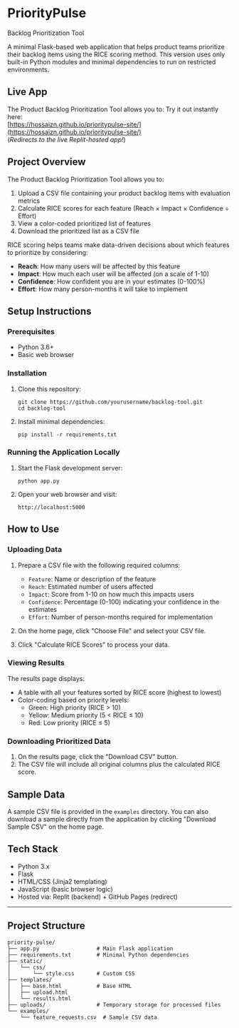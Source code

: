 # PriorityPulse


Backlog Prioritization Tool

A minimal Flask-based web application that helps product teams prioritize their backlog items using the RICE scoring method. This version uses only built-in Python modules and minimal dependencies to run on restricted environments.

## Live App

The Product Backlog Prioritization Tool allows you to:
Try it out instantly here:  
[https://hossaizn.github.io/prioritypulse-site/](https://hossaizn.github.io/prioritypulse-site/)  
(*Redirects to the live Replit-hosted app!*)

## Project Overview

The Product Backlog Prioritization Tool allows you to:

1. Upload a CSV file containing your product backlog items with evaluation metrics
2. Calculate RICE scores for each feature (Reach × Impact × Confidence ÷ Effort)
3. View a color-coded prioritized list of features
4. Download the prioritized list as a CSV file

RICE scoring helps teams make data-driven decisions about which features to prioritize by considering:
- **Reach**: How many users will be affected by this feature
- **Impact**: How much each user will be affected (on a scale of 1-10)
- **Confidence**: How confident you are in your estimates (0-100%)
- **Effort**: How many person-months it will take to implement

## Setup Instructions

### Prerequisites
- Python 3.6+
- Basic web browser

### Installation

1. Clone this repository:
   ```
   git clone https://github.com/yourusername/backlog-tool.git
   cd backlog-tool
   ```

2. Install minimal dependencies:
   ```
   pip install -r requirements.txt
   ```

### Running the Application Locally

1. Start the Flask development server:
   ```
   python app.py
   ```

2. Open your web browser and visit:
   ```
   http://localhost:5000
   ```

## How to Use

### Uploading Data

1. Prepare a CSV file with the following required columns:
   - `Feature`: Name or description of the feature
   - `Reach`: Estimated number of users affected
   - `Impact`: Score from 1-10 on how much this impacts users
   - `Confidence`: Percentage (0-100) indicating your confidence in the estimates
   - `Effort`: Number of person-months required for implementation

2. On the home page, click "Choose File" and select your CSV file.

3. Click "Calculate RICE Scores" to process your data.

### Viewing Results

The results page displays:
- A table with all your features sorted by RICE score (highest to lowest)
- Color-coding based on priority levels:
  - Green: High priority (RICE > 10)
  - Yellow: Medium priority (5 < RICE ≤ 10)
  - Red: Low priority (RICE ≤ 5)

### Downloading Prioritized Data

1. On the results page, click the "Download CSV" button.
2. The CSV file will include all original columns plus the calculated RICE score.

## Sample Data

A sample CSV file is provided in the `examples` directory. You can also download a sample directly from the application by clicking "Download Sample CSV" on the home page.

## Tech Stack

- Python 3.x
- Flask
- HTML/CSS (Jinja2 templating)
- JavaScript (basic browser logic)
- Hosted via: Replit (backend) + GitHub Pages (redirect)

---

## Project Structure

```
priority-pulse/
├── app.py                  # Main Flask application
├── requirements.txt        # Minimal Python dependencies
├── static/
│   └── css/
│       └── style.css       # Custom CSS
├── templates/
│   ├── base.html           # Base HTML
│   ├── upload.html         
│   └── results.html        
├── uploads/                # Temporary storage for processed files
└── examples/
    └── feature_requests.csv  # Sample CSV data
```
